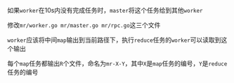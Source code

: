 如果`worker`在10s内没有完成任务时，`master`将这个任务给到其他`worker`

修改`mr/worker.go mr/master.go mr/rpc.go`这三个文件

`worker`应该将中间`map`输出到当前路径下，执行`reduce`任务的`worker`可以读取到这个输出

每个`map`任务都输出`R`个文件，命名为`mr-X-Y`，其中`X`是`map`任务的编号，`Y`是`reduce`任务的编号



